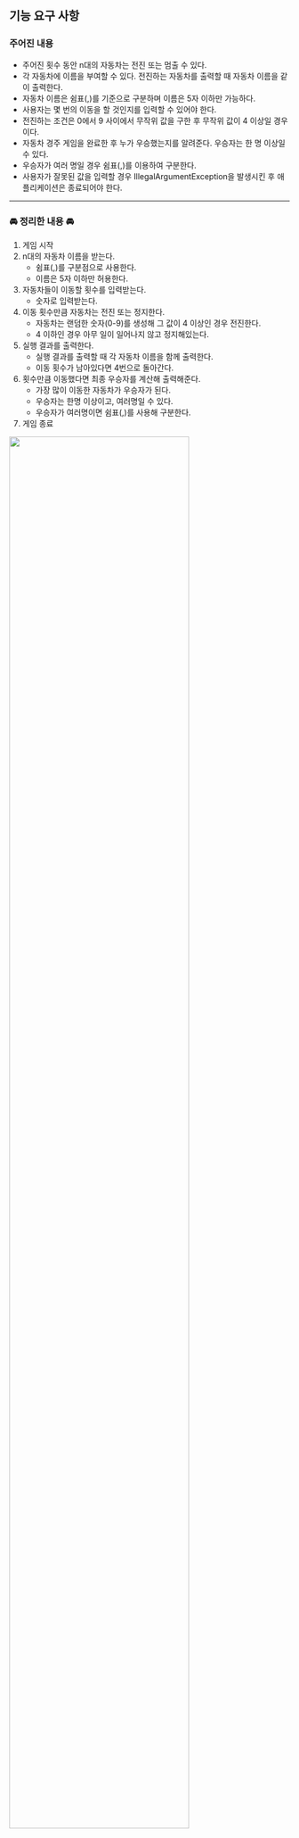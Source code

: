 ## 기능 요구 사항

### 주어진 내용

- 주어진 횟수 동안 n대의 자동차는 전진 또는 멈출 수 있다.
- 각 자동차에 이름을 부여할 수 있다. 전진하는 자동차를 출력할 때 자동차 이름을 같이 출력한다.
- 자동차 이름은 쉼표(,)를 기준으로 구분하며 이름은 5자 이하만 가능하다.
- 사용자는 몇 번의 이동을 할 것인지를 입력할 수 있어야 한다.
- 전진하는 조건은 0에서 9 사이에서 무작위 값을 구한 후 무작위 값이 4 이상일 경우이다.
- 자동차 경주 게임을 완료한 후 누가 우승했는지를 알려준다. 우승자는 한 명 이상일 수 있다.
- 우승자가 여러 명일 경우 쉼표(,)를 이용하여 구분한다.
- 사용자가 잘못된 값을 입력할 경우 IllegalArgumentException을 발생시킨 후 애플리케이션은 종료되어야 한다.

---

### 🚘 정리한 내용 🚘

1. 게임 시작
2. n대의 자동차 이름을 받는다.
    - 쉼표(,)를 구분점으로 사용한다.
    - 이름은 5자 이하만 허용한다.
3. 자동차들이 이동할 횟수를 입력받는다.
    - 숫자로 입력받는다.
4. 이동 횟수만큼 자동차는 전진 또는 정지한다.
    - 자동차는 랜덤한 숫자(0-9)를 생성해 그 값이 4 이상인 경우 전진한다.
    - 4 이하인 경우 아무 일이 일어나지 않고 정지해있는다.
5. 실행 결과를 출력한다.
    - 실행 결과를 출력할 때 각 자동차 이름을 함께 출력한다.
    - 이동 횟수가 남아있다면 4번으로 돌아간다.
6. 횟수만큼 이동했다면 최종 우승자를 계산해 출력해준다.
    - 가장 많이 이동한 자동차가 우승자가 된다.
    - 우승자는 한명 이상이고, 여러명일 수 있다.
    - 우승자가 여러명이면 쉼표(,)를 사용해 구분한다.
7. 게임 종료

<img src="https://velog.velcdn.com/images/sgs980902/post/6ae86b16-35cc-403f-a020-61195ecfaf77/image.jpeg" width="80%">

## 프로그래밍 요구 사항

### 추가된 요구 사항

- indent(인덴트, 들여쓰기) depth를 3이 넘지 않도록 구현한다. 2까지만 허용한다.
    - 예를 들어 while문 안에 if문이 있으면 들여쓰기는 2이다.
- 함수(또는 메서드)가 한 가지 일만 하도록 최대한 작게 만들어라.
- JUnit 5와 AssertJ를 이용하여 본인이 정리한 기능 목록이 정상 동작함을 테스트 코드로 확인한다.
    - 테스트 도구 사용법이 익숙하지 않다면 test/java/study를 참고하여 학습한 후 테스트를 구현한다.

## 구현 기능 정리

- [X] 입/출력 관리
- [X] 입력된 값을 게임에서 사용하는 객체로 바꿔주는 convertor
- [X] 전체적인 진행을 관리
- [X] 생성된 자동차들을 관리하는 객체
    - 단순히 List를 사용하지 않는다.
- [X] 자동차 객체
    - 이름, 이동한 거리를 포함
    - 각 자동차의 거리를 증가시키는 메서드 포함
- [X] 예외 사항 관리
    - 정적 클래스로 만든다.
- [X] 랜덤한 값(0-9)을 만들어 주는 util 기능

### 예외 사항 (IllegalArgumentException)

- 공통 input
    1. 입력이 하나도 안들어온 경우(띄어쓰기만 들어오는 것도 포함) ex) "" or " "

- 자동차 이름
    1. 자동차 이름이 없는 경우 ex) "pobi,,jun" or ",pobi,jun" or "pobi,jun,,"
    2. 자동차 이름이 5글자 이상인 경우 ex) "gwanSeok"
    3. 중복된 자동차 이름이 들어오는 경우 ex) "pobi,pobi,jun"

- 이동 횟수
    1. 이동 횟수가 숫자가 아닌경우 ex) "alpha"

### 📁기능 구현이 끝난 후 클래스

<img src="https://velog.velcdn.com/images/sgs980902/post/cd63b649-d59f-4871-b9dd-2f2f17435a5d/image.png" width="50%">

- constant
    - Constant : 게임에서 사용하는 상수들을 모아놓은 클래스
- controller
    - RacingGameController : 레이싱 게임을 관리하는 컨트롤러 클래스
- model
    - Car : 하나의 자동차를 나타내는 클래스
    - RacingCars : Car 리스트를 가지는 자동차들을 관리하는 클래스
- util
    - InputConvertor : InputView에서 읽어온 input을 게임에서 사용하는 객체로 전환시켜주는 util 클래스
    - RandomNumberGenerator : 무작위 (0-9) 정수인 숫자를 생성해주는 util 클래스
- validation
    - InputValidation : input이 들어왔을 때 기본적인 validation을 하는 클래스
    - CarNameValidation : 자동차 이름 입력에 대해 validation을 하는 클래스
    - CountValidation : 움직임 횟수에 대해 validaiton을 하는 클래스
- view
    - InputView : input을 받아오는 역할을 하는 클래스
    - OutputView : 출력을 담당하는 클래스